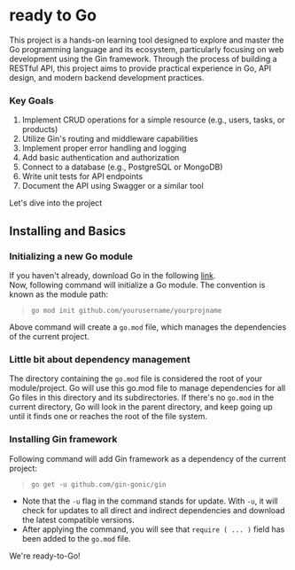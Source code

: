 # ready to Go
This project is a hands-on learning tool designed to explore and master the Go programming language and its ecosystem, particularly focusing on web development using the Gin framework. Through the process of building a RESTful API, this project aims to provide practical experience in Go, API design, and modern backend development practices.

### Key Goals
1. Implement CRUD operations for a simple resource (e.g., users, tasks, or products)
2. Utilize Gin's routing and middleware capabilities
3. Implement proper error handling and logging
4. Add basic authentication and authorization
5. Connect to a database (e.g., PostgreSQL or MongoDB)
6. Write unit tests for API endpoints
7. Document the API using Swagger or a similar tool

Let's dive into the project

## Installing and Basics
### Initializing a new Go module
If you haven't already, download Go in the following [link](https://go.dev/dl/). <br />
Now, following command will initialize a Go module. The convention is known as the module path:

> `go mod init github.com/yourusername/yourprojname`

Above command will create a `go.mod` file, which manages the dependencies of the current project.

### Little bit about dependency management
The directory containing the `go.mod` file is considered the root of your module/project. Go will use this go.mod file to manage dependencies for all Go files in this directory and its subdirectories. If there's no `go.mod` in the current directory, Go will look in the parent directory, and keep going up until it finds one or reaches the root of the file system.

### Installing Gin framework
Following command will add Gin framework as a dependency of the current project:
> `go get -u github.com/gin-gonic/gin`
- Note that the `-u` flag in the command stands for update. With `-u`, it will check for updates to all direct and indirect dependencies and download the latest compatible versions.
- After applying the command, you will see that `require ( ... )` field has been added to the `go.mod` file.

We're ready-to-Go!